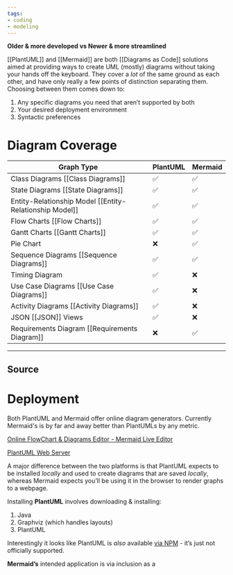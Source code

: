 ```yaml
---
tags:
- coding
- modeling
---
```

**Older & more developed vs Newer & more streamlined**

[[PlantUML]] and [[Mermaid]] are both [[Diagrams as Code]]  solutions aimed at providing ways to create UML (mostly) diagrams without taking your hands off the keyboard. They cover a *lot* of the same ground as each other, and have only really a few points of distinction separating them. Choosing between them comes down to:

1. Any specific diagrams you need that aren’t supported by both
2. Your desired deployment environment
3. Syntactic preferences 

# Diagram Coverage

| Graph Type | PlantUML | Mermaid |
| --- | --- | --- |
| Class Diagrams [[Class Diagrams]]  | ✅ | ✅ |
| State Diagrams [[State Diagrams]]  | ✅ | ✅ |
| Entity-Relationship Model [[Entity-Relationship Model]]  | ✅ | ✅ |
| Flow Charts [[Flow Charts]]  | ✅ | ✅ |
| Gantt Charts [[Gantt Charts]]  | ✅ | ✅ |
| Pie Chart | ❌ | ✅ |
| Sequence Diagrams [[Sequence Diagrams]]  | ✅ | ✅ |
| Timing Diagram | ✅ | ❌ |
| Use Case Diagrams [[Use Case Diagrams]]  | ✅ | ❌ |
| Activity Diagrams [[Activity Diagrams]]  | ✅ | ❌ |
| JSON [[JSON]] Views | ✅ | ❌ |
| Requirements Diagram [[Requirements Diagram]]  | ❌ | ✅ |

---

## Source


# Deployment

Both PlantUML and Mermaid offer online diagram generators. Currently Mermaid's  is by far and away better than PlantUMLs by any metric.

[Online FlowChart & Diagrams Editor - Mermaid Live Editor](https://mermaid.live/)

[PlantUML Web Server](https://www.plantuml.com/plantuml/uml)

A major difference between the two platforms is that PlantUML expects to be installed *locally* and used to create diagrams that are saved *locally*, whereas Mermaid expects you’ll be using it in the browser to render graphs to a webpage. 

Installing **PlantUML** involves downloading & installing:

1. Java
2. Graphviz (which handles layouts) 
3. PlantUML

Interestingly it looks like PlantUML is *also* available [via NPM](https://www.npmjs.com/package/plantuml) - it’s just not officially supported.

**Mermaid’s** intended application is via inclusion as a <script> tag using a CDN, or through local install using NPM... both of which are much easier. You could simply copy/paste the below into a text file on your computer, save it with a ‘.html’ suffix, then open it in your browser to see your diagram.

```html
<html>
        <script src="https://cdn.jsdelivr.net/npm/mermaid/dist/mermaid.min.js"></script>
        <body>
            Here is a mermaid diagram:
            <div class="mermaid">
                graph TD 
                A[Client] --> B[Load Balancer] 
                B --> C[Server01] 
                B --> D[Server02]
            </div>
            <script>
                mermaid.initialize({ startOnLoad: true });
            </script>
    </body>
</html>
```

Both Mermaid and PlantUML enjoy some level of native application support. You can utilize them to create diagrams with minimal configuration (and sometimes *no configuration*) in the following environments.

### Mermaid Application Support

Productivity Apps:

Notion

Confluence*

Code Versioning Tools:

GitLab

GitHub - pledged support soon

Code Editors:

VS Code*

Atom*

Sublime*

VIM*

Generated Documentation:

Sphinx*

Typedoc*

### PlantUML Application Support

Productivity Apps:

Confluence*

Word*

Code Versioning Tools:

GitBucket*

GitLab

Code Editors:

VS Code*

Atom*

Eclipse*

IntelliJ IDEA*

Generated Documentation:

Swagger API*

Typedoc*

Asterisked items (*) require plugins and/or configuration. Also both lists are partial. See [Mermaid’s list](https://mermaid-js.github.io/mermaid/#/./integrations) and [PlantUMLs list](https://plantuml.com/running).

# Syntax Comparison

They aren’t grossly different, but on the whole PlantUML is more *descriptive*, whereas Mermaid is more graphically *representative*. Here are a couple of bite-sized examples of the input syntax and output graphics for your consideration. These were created using the online tools found on each of their respective home pages ([Mermaid.live](https://mermaid.live/) and [http://www.plantuml.com/plantuml/uml](http://www.plantuml.com/plantuml/uml)).

## Class Diagrams

### PlantUML

### Mermaid

### Related Notes
- [[Mermaid]] 
- [[PlantUML]] 
- [[UML]]